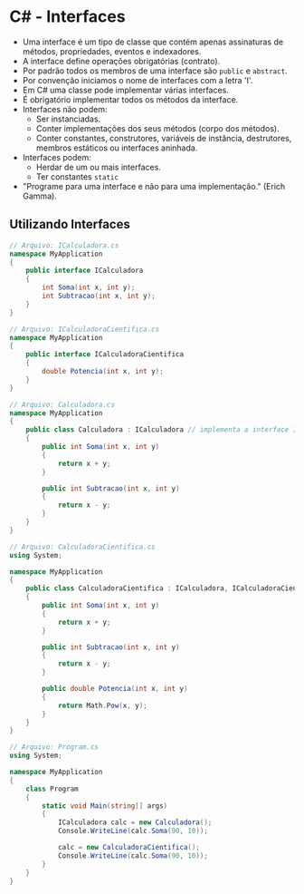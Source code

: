 # C# - Interfaces

- Uma interface é um tipo de classe que contém apenas assinaturas de métodos, propriedades, eventos e indexadores.
- A interface define operações obrigatórias (contrato).
- Por padrão todos os membros de uma interface são ``` public ``` e ``` abstract ```.
- Por convenção iniciamos o nome de interfaces com a letra 'I'.
- Em C# uma classe pode implementar várias interfaces.
- É obrigatório implementar todos os métodos da interface.
- Interfaces não podem:
    - Ser instanciadas.
    - Conter implementações dos seus métodos (corpo dos métodos).
    - Conter constantes, construtores, variáveis de instância, destrutores, membros estáticos ou interfaces aninhada.
- Interfaces podem:
    - Herdar de um ou mais interfaces.
    - Ter constantes ``` static ```
- "Programe para uma interface e não para uma implementação." (Erich Gamma).

## Utilizando Interfaces

~~~csharp
// Arquivo: ICalculadora.cs
namespace MyApplication
{
    public interface ICalculadora
    {
        int Soma(int x, int y);
        int Subtracao(int x, int y);
    }
}
~~~

~~~csharp
// Arquivo: ICalculadoraCientifica.cs
namespace MyApplication
{
    public interface ICalculadoraCientifica
    {
        double Potencia(int x, int y);
    }
}
~~~

~~~csharp
// Arquivo: Calculadora.cs
namespace MyApplication
{
    public class Calculadora : ICalculadora // implementa a interface ICalculadora
    {
        public int Soma(int x, int y)
        {
            return x + y;
        }

        public int Subtracao(int x, int y)
        {
            return x - y;
        }
    }
}
~~~

~~~csharp
// Arquivo: CalculadoraCientifica.cs
using System;

namespace MyApplication
{
    public class CalculadoraCientifica : ICalculadora, ICalculadoraCientifica // implementa 2 interfaces
    {
        public int Soma(int x, int y)
        {
            return x + y;
        }

        public int Subtracao(int x, int y)
        {
            return x - y;
        }

        public double Potencia(int x, int y)
        {
            return Math.Pow(x, y);
        }
    }
}
~~~

~~~csharp
// Arquivo: Program.cs
using System;

namespace MyApplication
{
    class Program
    {
        static void Main(string[] args)
        {
            ICalculadora calc = new Calculadora();
            Console.WriteLine(calc.Soma(90, 10));

            calc = new CalculadoraCientifica();
            Console.WriteLine(calc.Soma(90, 10));
        }
    }
}
~~~
